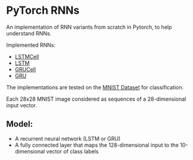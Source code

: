 # PyTorch RNNs

An implementation of RNN variants from scratch in Pytorch, to help understand RNNs.

Implemented RNNs:
- [LSTMCell](https://pytorch.org/docs/stable/nn.html#lstmcell)
- [LSTM](https://pytorch.org/docs/stable/nn.html#lstm)
- [GRUCell](https://pytorch.org/docs/stable/nn.html#grucell)
- [GRU](https://pytorch.org/docs/stable/nn.html#gru)

The implementations are tested on the [MNIST Dataset](http://yann.lecun.com/exdb/mnist/) for classification.

Each 28x28 MNIST image considered as sequences of a 28-dimensional input vector.

## Model:
- A recurrent neural network (LSTM or GRU)
- A fully connected layer that maps the 128-dimensional input to the 10-dimensional vector of class labels
